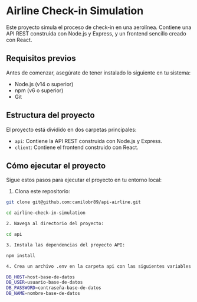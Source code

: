 # Airline Check-in Simulation

Este proyecto simula el proceso de check-in en una aerolínea. Contiene una API REST construida con Node.js y Express, y un frontend sencillo creado con React.

## Requisitos previos

Antes de comenzar, asegúrate de tener instalado lo siguiente en tu sistema:

- Node.js (v14 o superior)
- npm (v6 o superior)
- Git

## Estructura del proyecto

El proyecto está dividido en dos carpetas principales:

- `api`: Contiene la API REST construida con Node.js y Express.
- `client`: Contiene el frontend construido con React.

## Cómo ejecutar el proyecto

Sigue estos pasos para ejecutar el proyecto en tu entorno local:

1. Clona este repositorio:

```bash
git clone git@github.com:camilobr89/api-airline.git

cd airline-check-in-simulation

2. Navega al directorio del proyecto:

cd api

3. Instala las dependencias del proyecto API:

npm install

4. Crea un archivo .env en la carpeta api con las siguientes variables de entorno, modificando los valores según corresponda:

DB_HOST=host-base-de-datos
DB_USER=usuario-base-de-datos
DB_PASSWORD=contraseña-base-de-datos
DB_NAME=nombre-base-de-datos

